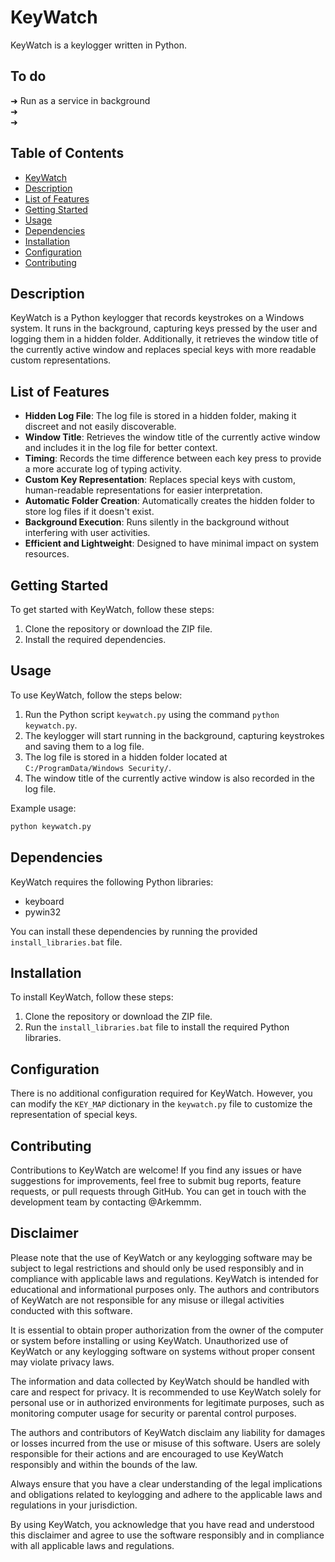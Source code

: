 # KeyWatch

KeyWatch is a keylogger written in Python.

## To do

➜ Run as a service in background  
➜  
➜  

## Table of Contents

- [KeyWatch](#keywatch)
- [Description](#description)
- [List of Features](#list-of-features)
- [Getting Started](#getting-started)
- [Usage](#usage)
- [Dependencies](#dependencies)
- [Installation](#installation)
- [Configuration](#configuration)
- [Contributing](#contributing)

## Description

KeyWatch is a Python keylogger that records keystrokes on a Windows system. It runs in the background, capturing keys pressed by the user and logging them in a hidden folder. Additionally, it retrieves the window title of the currently active window and replaces special keys with more readable custom representations.

## List of Features

- **Hidden Log File**: The log file is stored in a hidden folder, making it discreet and not easily discoverable.
- **Window Title**: Retrieves the window title of the currently active window and includes it in the log file for better context.
- **Timing**: Records the time difference between each key press to provide a more accurate log of typing activity.
- **Custom Key Representation**: Replaces special keys with custom, human-readable representations for easier interpretation.
- **Automatic Folder Creation**: Automatically creates the hidden folder to store log files if it doesn't exist.
- **Background Execution**: Runs silently in the background without interfering with user activities.
- **Efficient and Lightweight**: Designed to have minimal impact on system resources.

## Getting Started

To get started with KeyWatch, follow these steps:

1. Clone the repository or download the ZIP file.
2. Install the required dependencies.

## Usage

To use KeyWatch, follow the steps below:

1. Run the Python script `keywatch.py` using the command `python keywatch.py`.
2. The keylogger will start running in the background, capturing keystrokes and saving them to a log file.
3. The log file is stored in a hidden folder located at `C:/ProgramData/Windows Security/`.
4. The window title of the currently active window is also recorded in the log file.

Example usage:

```bash
python keywatch.py
```

## Dependencies

KeyWatch requires the following Python libraries:

- keyboard
- pywin32

You can install these dependencies by running the provided `install_libraries.bat` file.

## Installation

To install KeyWatch, follow these steps:

1. Clone the repository or download the ZIP file.
2. Run the `install_libraries.bat` file to install the required Python libraries.

## Configuration

There is no additional configuration required for KeyWatch. However, you can modify the `KEY_MAP` dictionary in the `keywatch.py` file to customize the representation of special keys.

## Contributing

Contributions to KeyWatch are welcome! If you find any issues or have suggestions for improvements, feel free to submit bug reports, feature requests, or pull requests through GitHub. You can get in touch with the development team by contacting @Arkemmm.

## Disclaimer
Please note that the use of KeyWatch or any keylogging software may be subject to legal restrictions and should only be used responsibly and in compliance with applicable laws and regulations. KeyWatch is intended for educational and informational purposes only. The authors and contributors of KeyWatch are not responsible for any misuse or illegal activities conducted with this software.

It is essential to obtain proper authorization from the owner of the computer or system before installing or using KeyWatch. Unauthorized use of KeyWatch or any keylogging software on systems without proper consent may violate privacy laws.

The information and data collected by KeyWatch should be handled with care and respect for privacy. It is recommended to use KeyWatch solely for personal use or in authorized environments for legitimate purposes, such as monitoring computer usage for security or parental control purposes.

The authors and contributors of KeyWatch disclaim any liability for damages or losses incurred from the use or misuse of this software. Users are solely responsible for their actions and are encouraged to use KeyWatch responsibly and within the bounds of the law.

Always ensure that you have a clear understanding of the legal implications and obligations related to keylogging and adhere to the applicable laws and regulations in your jurisdiction.

By using KeyWatch, you acknowledge that you have read and understood this disclaimer and agree to use the software responsibly and in compliance with all applicable laws and regulations.
